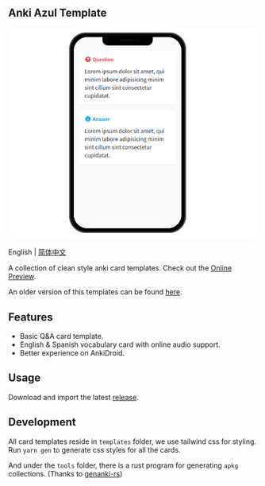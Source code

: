 ## Anki Azul Template

![demo](docs/demo.png)

English | [简体中文][0]

A collection of clean style anki card templates. Check out the [Online Preview][1].

An older version of this templates can be found [here][2].

## Features

- Basic Q&A card template.
- English & Spanish vocabulary card with online audio support.
- Better experience on AnkiDroid.

## Usage

Download and import the latest [release][4].

## Development

All card templates reside in `templates` folder, we use tailwind css for styling. Run `yarn gen` to generate css styles for all the cards.

And under the `tools` folder, there is a rust program for generating `apkg` collections. (Thanks to [genanki-rs][3])

[0]: https://github.com/TunkShif/Anki-Azul-Template/blob/main/README-zh-CN.md
[1]: https://anki-azul-template.vercel.app/
[2]: https://github.com/TunkShif/Anki-Azul-Template/tree/legacy
[3]: https://github.com/yannickfunk/genanki-rs
[4]: https://github.com/TunkShif/Anki-Azul-Template/releases
